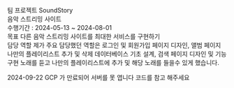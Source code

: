 팀 프로젝트 SoundStory  
음악 스트리밍 사이트  
수행기간 : 2024-05-13 ~ 2024-08-01  
목표 다른 음악 스트리밍 사이트를 최대한 서비스를 구현하기  
담당 역할 제가 주요 담당했던 역할은 로그인 및 회원가입 페이지 디자인, 앨범 페이지 나만의 플레이리스트 추가 및 삭제  데이터베이스 기초 설계, 검색 페이지 디자인 및 기능 구현 노래를 듣고 나만의 플레이리스트에 추가 및 해당 노래를 들을수 있게 했습니다.

2024-09-22 GCP 가 만료되어 서버를 못 엽니다 코드를 참고 해주세요
